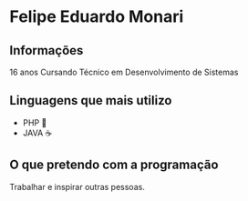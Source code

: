 
# Felipe Eduardo Monari

## Informações
16 anos
Cursando Técnico em Desenvolvimento de Sistemas

## Linguagens que mais utilizo
- PHP 🐘
- JAVA ☕

## O que pretendo com a programação
Trabalhar e inspirar outras pessoas.
